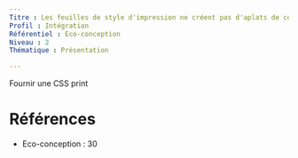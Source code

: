 ```yaml
---
Titre : Les feuilles de style d'impression ne créent pas d'aplats de couleur.
Profil : Intégration
Référentiel : Eco-conception
Niveau : 2
Thématique : Présentation

---
```

Fournir une CSS print

# Références

*   Eco-conception : 30